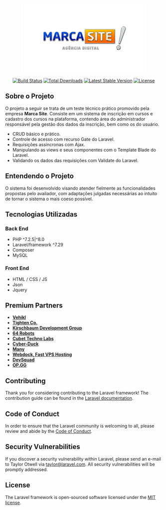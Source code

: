 <p align="center"><a href="https://www.marcasite.com.br" target="_blank"><img src="https://github.com/edsonmas/MarcaSite/blob/main/LogoMarcaSite.png" width="400"></a></p>

<p align="center">
<a href="https://travis-ci.org/laravel/framework"><img src="https://travis-ci.org/laravel/framework.svg" alt="Build Status"></a>
<a href="https://packagist.org/packages/laravel/framework"><img src="https://poser.pugx.org/laravel/framework/d/total.svg" alt="Total Downloads"></a>
<a href="https://packagist.org/packages/laravel/framework"><img src="https://poser.pugx.org/laravel/framework/v/stable.svg" alt="Latest Stable Version"></a>
<a href="https://github.com/edsonmas/MarcaSite/blob/main/LICENSE"><img src="https://poser.pugx.org/laravel/framework/license.svg" alt="License"></a>
</p>

## Sobre o Projeto 

O projeto a seguir se trata de um teste técnico prático promovido pela empresa <strong>Marca Site</strong>. Consiste em um sistema de inscrição em cursos e cadastro dos cursos na plataforma, contendo área do administrador responsável pela gestão dos dados da inscrição, bem como os do usuário. 

- CRUD básico e prático.
- Controle de acesso com recurso Gate do Laravel. 
- Requisições assíncronas com Ajax.
- Manipulando as views e seus componentes com o Template Blade do Laravel.
- Validando os dados das requisições com Validate do Laravel. 


## Entendendo o Projeto

O sistema foi desenvolvido visando atender fielmente as funcionalidades propostas pelo avaliador, com adaptações julgadas necessárias ao intuito de tornar o sistema o mais coeso possível. 


## Tecnologias Utilizadas 

### Back End
- PHP ^7.2.5|^8.0
- Laravel/framework ^7.29
- Composer 
- MySQL 

### Front End
- HTML / CSS / JS 
- Json 
- Jquery 

## Premium Partners

- **[Vehikl](https://vehikl.com/)**
- **[Tighten Co.](https://tighten.co)**
- **[Kirschbaum Development Group](https://kirschbaumdevelopment.com)**
- **[64 Robots](https://64robots.com)**
- **[Cubet Techno Labs](https://cubettech.com)**
- **[Cyber-Duck](https://cyber-duck.co.uk)**
- **[Many](https://www.many.co.uk)**
- **[Webdock, Fast VPS Hosting](https://www.webdock.io/en)**
- **[DevSquad](https://devsquad.com)**
- **[OP.GG](https://op.gg)**

## Contributing

Thank you for considering contributing to the Laravel framework! The contribution guide can be found in the [Laravel documentation](https://laravel.com/docs/contributions).

## Code of Conduct

In order to ensure that the Laravel community is welcoming to all, please review and abide by the [Code of Conduct](https://laravel.com/docs/contributions#code-of-conduct).

## Security Vulnerabilities

If you discover a security vulnerability within Laravel, please send an e-mail to Taylor Otwell via [taylor@laravel.com](mailto:taylor@laravel.com). All security vulnerabilities will be promptly addressed.

## License

The Laravel framework is open-sourced software licensed under the [MIT license](https://opensource.org/licenses/MIT).
